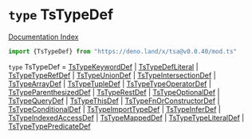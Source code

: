 # `type` TsTypeDef

[Documentation Index](../README.md)

```ts
import {TsTypeDef} from "https://deno.land/x/tsa@v0.0.40/mod.ts"
```

`type` TsTypeDef = [TsTypeKeywordDef](../interface.TsTypeKeywordDef/README.md) | [TsTypeDefLiteral](../interface.TsTypeDefLiteral/README.md) | [TsTypeTypeRefDef](../interface.TsTypeTypeRefDef/README.md) | [TsTypeUnionDef](../interface.TsTypeUnionDef/README.md) | [TsTypeIntersectionDef](../interface.TsTypeIntersectionDef/README.md) | [TsTypeArrayDef](../interface.TsTypeArrayDef/README.md) | [TsTypeTupleDef](../interface.TsTypeTupleDef/README.md) | [TsTypeTypeOperatorDef](../interface.TsTypeTypeOperatorDef/README.md) | [TsTypeParenthesizedDef](../interface.TsTypeParenthesizedDef/README.md) | [TsTypeRestDef](../interface.TsTypeRestDef/README.md) | [TsTypeOptionalDef](../interface.TsTypeOptionalDef/README.md) | [TsTypeQueryDef](../interface.TsTypeQueryDef/README.md) | [TsTypeThisDef](../interface.TsTypeThisDef/README.md) | [TsTypeFnOrConstructorDef](../interface.TsTypeFnOrConstructorDef/README.md) | [TsTypeConditionalDef](../interface.TsTypeConditionalDef/README.md) | [TsTypeImportTypeDef](../interface.TsTypeImportTypeDef/README.md) | [TsTypeInferDef](../interface.TsTypeInferDef/README.md) | [TsTypeIndexedAccessDef](../interface.TsTypeIndexedAccessDef/README.md) | [TsTypeMappedDef](../interface.TsTypeMappedDef/README.md) | [TsTypeTypeLiteralDef](../interface.TsTypeTypeLiteralDef/README.md) | [TsTypeTypePredicateDef](../interface.TsTypeTypePredicateDef/README.md)